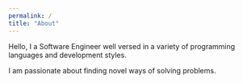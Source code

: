 ```yaml
---
permalink: /
title: "About"
---
```





Hello,  I a Software Engineer well versed in a variety of programming languages and development styles.

I am passionate about finding novel ways of solving problems.

